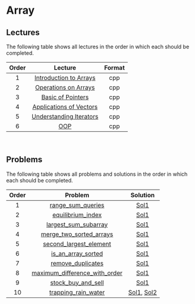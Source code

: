 # Array

## Lectures

The following table shows all lectures in the order in which each should be completed.

| Order | Lecture | Format |
|:---:|:---:|:---:|
| 1 | [Introduction to Arrays](lectures/introduction_to_arrays.cpp) | cpp |
| 2 | [Operations on Arrays](lectures/operations_on_arrays.cpp) | cpp |
| 3 | [Basic of Pointers](lectures/basic_of_pointers.cpp) | cpp |
| 4 | [Applications of Vectors](lectures/application_of_vectors.cpp) | cpp |
| 5 | [Understanding Iterators](lectures/understanding_iterators.cpp) | cpp |
| 6 | [OOP](lectures/oop.cpp) | cpp |
<br>

## Problems

The following table shows all problems and solutions in the order in which each should be completed.

| Order | Problem | Solution |
|:---:|:---:|:---:|
| 1 | [range_sum_queries](problems/range_sum_queries.pdf) | [Sol1](solutions/range_sum_queries.cpp) |
| 2 | [equilibrium_index](problems/equilibrium_index.pdf) | [Sol1](solutions/equilibrium_index.cpp) |
| 3 | [largest_sum_subarray](problems/largest_sum_subarray.pdf) | [Sol1](solutions/largest_sum_subarray.cpp) |
| 4 | [merge_two_sorted_arrays](problems/merge_two_sorted_arrays.pdf) | [Sol1](solutions/merge_two_sorted_arrays.cpp) |
| 5 | [second_largest_element](problems/second_largest_element.pdf) | [Sol1](solutions/second_largest_element.cpp) |
| 6 | [is_an_array_sorted](problems/is_an_array_sorted.pdf) | [Sol1](solutions/is_an_array_sorted.cpp) |
| 7 | [remove_duplicates](problems/remove_duplicates.pdf) | [Sol1](solutions/remove_duplicates.cpp) |
| 8 | [maximum_difference_with_order](problems/maximum_difference_with_order.pdf) | [Sol1](solutions/maximum_difference_with_order.cpp) |
| 9 | [stock_buy_and_sell](problems/stock_buy_and_sell.pdf) | [Sol1](solutions/stock_buy_and_sell.cpp) |
| 10 | [trapping_rain_water](problems/trapping_rain_water.pdf) | [Sol1](solutions/trapping_rain_water-sol1.cpp), [Sol2](solutions/trapping_rain_water-sol2.cpp) |
